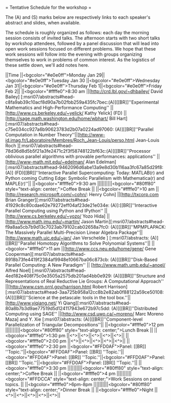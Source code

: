 = Tentative Schedule for the workshop =

The (A) and (S) marks below are respectively links to each speaker's abstract and slides, when available.

The schedule is roughly organized as follows: each day the morning session consists of invited talks. The afternoon starts with two short talks by workshop attendees, followed by a panel discussion that will lead into open work sessions focused on different problems.  We hope that these work sessions will follow into the evening with groups organizing themselves to work in problems of common interest.  As the logistics of these settle down, we'll add notes here.

||Time ||<bgcolor="#e0e0ff">Monday Jan 29||<bgcolor="#e0e0ff">Tuesday  Jan 30 ||<bgcolor="#e0e0ff">Wednesday Jan 31||<bgcolor="#e0e0ff">Thursday Feb 1||<bgcolor="#e0e0ff">Friday Feb 2||
||<bgcolor="#ffffe0">8:30 am ||[http://crd.lbl.gov/~dhbailey/ David Bailey] [:msri07/abstracts#head-c8fa9ab39c10acf8d90a7b02fbb259a435fc7bec:(A)][[BR]]''Experimental Mathematics and High-Performance Computing'' ||[http://www.cs.berkeley.edu/~yelick/ Kathy Yelick] (FD) ||[http://sage.math.washington.edu/home/wbhart/ Bill Hart] [:msri07/abstracts#head-c75e034cc927a6b90623783d2b07a0224ad97060: (A)][[BR]]''Parallel Computation in Number Theory''||[http://www-id.imag.fr/Laboratoire/Membres/Roch_Jean-Louis/perso.html Jean-Louis Roch ][:msri07/abstracts#head-78d36d8d5b5f21a3fe2471c2f3f58748122bf63c:(A)][[BR]]''Processor oblivious parallel algorithms with provable performances: applications'' ||[http://www-math.mit.edu/~edelman/ Alan Edelman] [:msri07/abstracts#head-9462096d6abe13a9e8d30b116aa3fc67a85d29f8:(A)] (FD)[[BR]]''Interactive Parallel Supercomputing: Today: MATLAB(r) and Python coming Cutting Edge: Symbolic Parallelism with Mathematica(r) and MAPLE(r)''||
||<bgcolor="#ffffe0">9:30 am ||||||||||<bgcolor="#80ff80" style="text-align: center;">Coffee Break ||
||<bgcolor="#ffffe0">10 am ||[http://research.microsoft.com/~cohn/: Henry Cohn] ||[http://txcorp.com Brian Granger][:msri07/abstracts#head-41929c8c80cdae62e79272eff04af23de21e034e: (A)]:[[BR]]''Interactive Parallel Computing using Python and IPython'' ||[http://www.cs.berkeley.edu/~yozo/ Yozo Hida] ||[http://www.math.jmu.edu/~martin/ Jason Martin][:msri07/abstracts#head-f9a8aa5cb7b9d13c7023ab79102cab02658a7fc0: (A)][[BR]]''MPMPLAPACK: The Massively Parallel Multi-Precision Linear Algebra Package''||[http://www.math.uic.edu/~jan/ Jan Verschelde ] [:msri07/abstracts: (A)][[BR]]''Parallel Homotopy Algorithms to Solve Polynomial Systems''||
||<bgcolor="#ffffe0">11 am ||[http://www.ccs.neu.edu/home/gene/ Gene Cooperman][:msri07/abstracts#head-8918b73fe4419f2384af9948e10667ba06c873cb: (A)][[BR]]''Disk-Based Parallel Computing: A New Paradigm'' || [http://www.math.umb.edu/~anoel/ Alfred Noel]  [:msri07/abstracts#head-4ed182e408f75c0e3505a2575db201ad4bb0e929: (A)][[BR]]''Structure and Representations of Real Reductive Lie Groups: A Computational Approach'' ||[http://www.csm.ornl.gov/harrison.html Robert Harrison][:msri07/abstracts#head-3aa725b958a12cc8b2e82ab0f88122a59ce50108: (A)][[BR]]''Science at the petascale: tools in the tool box.''||[http://www.yiqiang.net/ Yi Qiang][:msri07/abstracts#head-80a8b7b3d9ae77519d5d124117943e672b97c5dd: (A)][[BR]]''Distributed Computing using SAGE'' ||[http://www.csd.uwo.ca/~moreno/ Marc Moreno Maza] and Y. Xie [:msri07/abstracts: (A)][[BR]]''Component-level Parallelization of Triangular Decompositions''||
||<bgcolor="#ffffe0">12 pm ||||||||||<bgcolor="#80ff80" style="text-align: center;">Lunch Break ||
||<bgcolor="#ffffe0">1:30 pm ||<^>||<^>||<^>||<^>||<^>||
||<bgcolor="#ffffe0">2:00 pm ||<^>||<^>||<^>||<^>||<^>||
||<bgcolor="#ffffe0">2:30 pm ||<bgcolor="#FFD0AF">Panel: [[BR]] ''Topic.''||<bgcolor="#FFD0AF">Panel: [[BR]] ''Topic.''||<bgcolor="#FFD0AF">Panel: [[BR]] ''Topic.''||<bgcolor="#FFD0AF">Panel: [[BR]] ''Topic.''||<bgcolor="#FFD0AF">Panel: [[BR]] ''Topic.''||
||<bgcolor="#ffffe0">3:30 pm ||||||||||<bgcolor="#80ff80" style="text-align: center;">Coffee Break ||
||<bgcolor="#ffffe0">4 pm ||||||||||<bgcolor="#FFDCCA" style="text-align: center;">Work Sessions on panel topics. ||
||<bgcolor="#ffffe0">6pm-8pm ||||||||||<bgcolor="#80ff80" style="text-align: center;">Dinner Break ||
||<bgcolor="#ffffe0">Night ||<^>||<^>||<^>||<^>||<^>||
